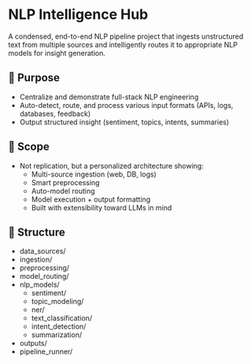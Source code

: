 # NLP Intelligence Hub

A condensed, end-to-end NLP pipeline project that ingests unstructured text from multiple sources and intelligently routes it to appropriate NLP models for insight generation.

## 🎯 Purpose

- Centralize and demonstrate full-stack NLP engineering
- Auto-detect, route, and process various input formats (APIs, logs, databases, feedback)
- Output structured insight (sentiment, topics, intents, summaries)

## 🧠 Scope

- Not replication, but a personalized architecture showing:
  - Multi-source ingestion (web, DB, logs)
  - Smart preprocessing
  - Auto-model routing
  - Model execution + output formatting
  - Built with extensibility toward LLMs in mind

## 📁 Structure

- data_sources/
- ingestion/
- preprocessing/
- model_routing/
- nlp_models/
    - sentiment/
    - topic_modeling/
    - ner/
    - text_classification/
    - intent_detection/
    - summarization/
- outputs/
- pipeline_runner/
